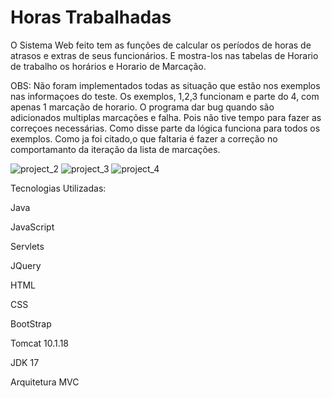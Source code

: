 # Horas Trabalhadas

O Sistema Web feito tem as funções de calcular os períodos de horas de atrasos e extras de seus funcionários.
E mostra-los nas tabelas de Horario de trabalho os horários e Horario de Marcação.

OBS: Não foram  implementados todas as situação que estão nos exemplos nas informaçoes do teste.
    	  Os exemplos, 1,2,3 funcionam e parte do 4, com apenas 1 marcação de horario.
        O programa dar bug quando são adicionados multiplas marcações e falha.
    	  Pois não tive tempo para fazer as correçoes necessárias.
    	  Como disse parte da lógica funciona para todos os exemplos.
    	  Como ja foi citado,o que faltaria é fazer a correção no comportamanto da iteração da lista de marcações.    	


![project_2](https://github.com/JamesCode-Ts/point_project/assets/63932833/31a4ed87-7220-4b0e-adc4-9e73211fae80)
![project_3](https://github.com/JamesCode-Ts/point_project/assets/63932833/34e9ff51-09a5-4d70-b04e-78b61bf693ed)
![project_4](https://github.com/JamesCode-Ts/point_project/assets/63932833/e94b3be1-fc14-478b-ab97-1a10d11af000)



Tecnologias Utilizadas:

Java

JavaScript

Servlets

JQuery

HTML

CSS

BootStrap

Tomcat 10.1.18

JDK 17

Arquitetura MVC



